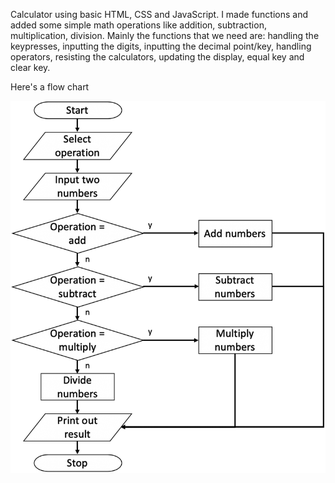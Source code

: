 Calculator using basic HTML, CSS and JavaScript. I made functions and added some simple math operations like addition, subtraction, multiplication, division.
Mainly the functions that we need are: handling the keypresses, inputting the digits, inputting the decimal point/key, handling operators, resisting the calculators, updating the display, equal key and clear key.

Here's a flow chart

![](flow-chart.png)
